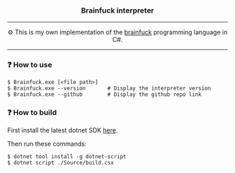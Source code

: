 <h3 align="center">Brainfuck interpreter</h3>

---

<p align="center">⚙️ This is my own implementation of the <a href="https://en.wikipedia.org/wiki/Brainfuck">brainfuck</a> programming language in C#.</p>

---

### ❓ How to use

~~~shell
$ Brainfuck.exe [<file path>]
$ Brainfuck.exe --version       # Display the interpreter version
$ Brainfuck.exe --github        # Display the github repo link
~~~

### ❓ How to build

First install the latest dotnet SDK <a href="https://dotnet.microsoft.com/en-us/download">here</a>.

Then run these commands:
~~~shell
$ dotnet tool install -g dotnet-script
$ dotnet script ./Source/build.csx
~~~
